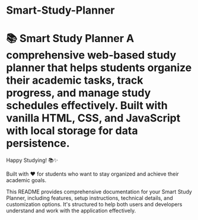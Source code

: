 # Smart-Study-Planner
# 📚 Smart Study Planner  A comprehensive web-based study planner that helps students organize their academic tasks, track progress, and manage study schedules effectively. Built with vanilla HTML, CSS, and JavaScript with local storage for data persistence.


Happy Studying! 📚✨

Built with ❤️ for students who want to stay organized and achieve their academic goals.

This README provides comprehensive documentation for your Smart Study Planner, including features, setup instructions, technical details, and customization options. It's structured to help both users and developers understand and work with the application effectively.
